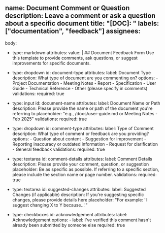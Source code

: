 name: Document Comment or Question
description: Leave a comment or ask a question about a specific document
title: "[DOC]: "
labels: ["documentation", "feedback"]
assignees:
  - 
body:
  - type: markdown
    attributes:
      value: |
        ## Document Feedback Form
        Use this template to provide comments, ask questions, or suggest improvements for specific documents.
  
  - type: dropdown
    id: document-type
    attributes:
      label: Document Type
      description: What type of document are you commenting on?
      options:
        - Project Documentation
        - Meeting Notes
        - Report
        - Specification
        - User Guide
        - Technical Reference
        - Other (please specify in comments)
    validations:
      required: true
      
  - type: input
    id: document-name
    attributes:
      label: Document Name or Path
      description: Please provide the name or path of the document you're referring to
      placeholder: "e.g., /docs/user-guide.md or Meeting Notes - Feb 2025"
    validations:
      required: true
      
  - type: dropdown
    id: comment-type
    attributes:
      label: Type of Comment
      description: What type of comment or feedback are you providing?
      options:
        - Question about content
        - Suggestion for improvement
        - Reporting inaccuracy or outdated information
        - Request for clarification
        - General feedback
    validations:
      required: true
      
  - type: textarea
    id: comment-details
    attributes:
      label: Comment Details
      description: Please provide your comment, question, or suggestion
      placeholder: Be as specific as possible. If referring to a specific section, please include the section name or page number.
    validations:
      required: true
      
  - type: textarea
    id: suggested-changes
    attributes:
      label: Suggested Changes (if applicable)
      description: If you're suggesting specific changes, please provide details here
      placeholder: "For example: 'I suggest changing X to Y because...'"
      
  - type: checkboxes
    id: acknowledgement
    attributes:
      label: Acknowledgement
      options:
        - label: I've verified this comment hasn't already been submitted by someone else
          required: true
